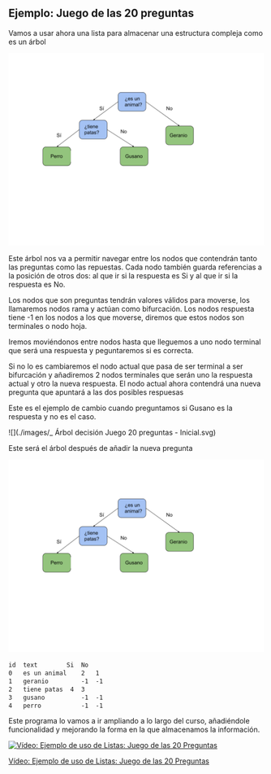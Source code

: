 ## Ejemplo: Juego de las 20 preguntas

Vamos a usar ahora una lista para almacenar una estructura compleja como es un árbol

![Árbol de decision del Juego de las 20 preguntas](./images/ArbolDecisionJuego20preguntas.svg)

Este árbol nos va a permitir navegar entre los nodos que contendrán tanto las preguntas como las repuestas. Cada nodo también guarda referencias a la posición de otros dos: al que ir si la respuesta es Si y al que ir si la respuesta es No.

Los nodos que son preguntas tendrán valores válidos para moverse, los llamaremos nodos rama y actúan como bifurcación. Los nodos respuesta tiene -1 en los nodos a los que moverse, diremos que estos nodos son terminales o nodo hoja.

Iremos moviéndonos entre nodos hasta que lleguemos a uno nodo terminal que será una respuesta y peguntaremos si es correcta.

Si no lo es cambiaremos el nodo actual que pasa de ser terminal a ser bifurcación y añadiremos 2 nodos terminales que serán uno la respuesta actual y otro la nueva respuesta. El nodo actual ahora contendrá una nueva pregunta que apuntará a las dos posibles respuesas

Este es el ejemplo de cambio cuando preguntamos si Gusano es la respuesta y no es el caso.

![](./images/_ Árbol decisión Juego 20 preguntas - Inicial.svg)

Este será el árbol después de añadir la nueva pregunta

![Árbol de decision del Juego de las 20 preguntas](./images/ArbolDecisionJuego20preguntas.svg)


    id	text    	Si	No
    0	es un animal	2	1
    1	geranio	        -1	-1
    2	tiene patas	 4	3
    3	gusano	        -1	-1
    4	perro	        -1	-1

Este programa lo vamos a ir ampliando a lo largo del curso, añadiéndole funcionalidad y mejorando la forma en la que almacenamos la información.


[![Vídeo: Ejemplo de uso de Listas: Juego de las 20 Preguntas](https://img.youtube.com/vi/bZTJ8jESr-U/0.jpg)](https://youtu.be/bZTJ8jESr-U)


[Vídeo: Ejemplo de uso de Listas: Juego de las 20 Preguntas](https://youtu.be/bZTJ8jESr-U)

